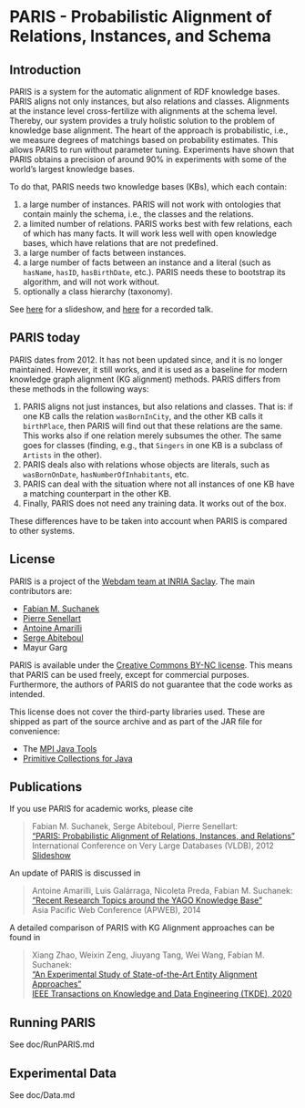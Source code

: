PARIS - Probabilistic Alignment of Relations, Instances, and Schema
===================================================================

Introduction
------------

PARIS is a system for the automatic alignment of RDF knowledge bases. PARIS aligns
not only instances, but also relations and classes. Alignments at the instance
level cross-fertilize with alignments at the schema level. Thereby, our system
provides a truly holistic solution to the problem of knowledge base alignment. The
heart of the approach is probabilistic, i.e., we measure degrees of matchings
based on probability estimates. This allows PARIS to run without parameter
tuning. Experiments have shown that PARIS obtains a precision of around 90% in
experiments with some of the world’s largest knowledge bases.

To do that, PARIS needs two knowledge bases (KBs), which each contain:
1. a large number of instances. PARIS will not work with ontologies that contain mainly the schema, i.e., the classes and the relations.
2. a limited number of relations. PARIS works best with few relations, each of which has many facts. It will work less well with open knowledge bases, which have relations that are not predefined.
3. a large number of facts between instances.
4. a large number of facts between an instance and a literal (such as `hasName`, `hasID`, `hasBirthDate`, etc.). PARIS needs these to bootstrap its algorithm, and will not work without.
5. optionally a class hierarchy (taxonomy).

See [here](https://suchanek.name/work/publications/vldb2012/index.html) for a slideshow, and [here](https://www.youtube.com/watch?v=Fom62wWTHK) for a recorded talk.

PARIS today
----------

PARIS dates from 2012. It has not been updated since, and it is no longer maintained. However, it still works, and it is used as a baseline for modern knowledge graph alignment (KG alignment) methods. PARIS differs from these methods in the following ways:
1. PARIS aligns not just instances, but also relations and classes. That is: if one KB calls the relation `wasBornInCity`, and the other KB calls it `birthPlace`, then PARIS will find out that these relations are the same. This works also if one relation merely subsumes the other. The same goes for classes (finding, e.g., that `Singers` in one KB is a subclass of `Artists` in the other).
2. PARIS deals also with relations whose objects are literals, such as `wasBornOnDate`, `hasNumberOfInhabitants`, etc.
3. PARIS can deal with the situation where not all instances of one KB have a matching counterpart in the other KB.
4. Finally, PARIS does not need any training data. It works out of the box.

These differences have to be taken into account when PARIS is compared to other systems.

License
--------

PARIS is a project of the [Webdam team at INRIA Saclay](http://webdam.inria.fr/wordpress/index.html). The main contributors
are:

* [Fabian M. Suchanek](http://suchanek.name)
* [Pierre Senellart](http://pierre.senellart.com)
* [Antoine Amarilli](http://a3nm.net)
* [Serge Abiteboul](https://abiteboul.com/)
* Mayur Garg

PARIS is available under the [Creative Commons BY-NC license](https://creativecommons.org/licenses/by-nc/3.0/). This means that PARIS can be used freely, except for commercial purposes. Furthermore, the authors of PARIS do not guarantee that the code works as intended.

This license does not cover the third-party libraries used. These are shipped as part of the source archive and as part
of the JAR file for convenience:
* The [MPI Java Tools](http://mpii.de/yago-naga/javatools)
* [Primitive Collections for Java](http://pcj.sourceforge.net)

Publications
------------

If you use PARIS for academic works, please cite

> Fabian M. Suchanek, Serge Abiteboul, Pierre Senellart:  
> [“PARIS: Probabilistic Alignment of Relations, Instances, and Relations”](https://suchanek.name/work/publications/vldb2012.pdf)  
> International Conference on Very Large Databases (VLDB), 2012  
> [Slideshow](https://suchanek.name/work/publications/vldb2012/index.html)

An update of PARIS is discussed in

> Antoine Amarilli, Luis Galárraga, Nicoleta Preda, Fabian M. Suchanek:  
> [“Recent Research Topics around the YAGO Knowledge Base”](https://suchanek.name/work/publications/apweb2014.pdf)  
> Asia Pacific Web Conference  (APWEB), 2014

A detailed comparison of PARIS with KG Alignment approaches can be found in

> Xiang Zhao, Weixin Zeng, Jiuyang Tang, Wei Wang, Fabian M. Suchanek:  
> [“An Experimental Study of State-of-the-Art Entity Alignment Approaches”](https://suchanek.name/work/publications/tkde-2020.pdf)  
> [IEEE Transactions on Knowledge and Data Engineering  (TKDE), 2020](https://ieeexplore.ieee.org/xpl/RecentIssue.jsp?punumber=69)

Running PARIS
------------
See doc/RunPARIS.md

Experimental Data
------------
See doc/Data.md
